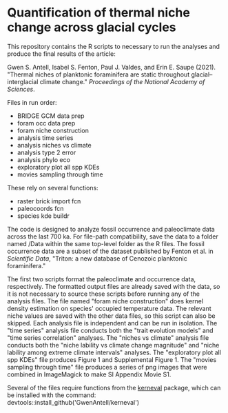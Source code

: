 # Quantification of thermal niche change across glacial cycles
This repository contains the R scripts to necessary to run the analyses and produce the final results of the article:

Gwen S. Antell, Isabel S. Fenton, Paul J. Valdes, and Erin E. Saupe (2021). "Thermal niches of planktonic foraminifera are static throughout glacial–interglacial climate change." _Proceedings of the National Academy of Sciences_.

Files in run order:
* BRIDGE GCM data prep
* foram occ data prep
* foram niche construction
* analysis time series
* analysis niches vs climate
* analysis type 2 error
* analysis phylo eco
* exploratory plot all spp KDEs
* movies sampling through time

These rely on several functions:
* raster brick import fcn
* paleocoords fcn
* species kde buildr

The code is designed to analyze fossil occurrence and paleoclimate data across the last 700 ka. For file-path compatibility, save the data to a folder named /Data within the same top-level folder as the R files. The fossil occurrence data are a subset of the dataset published by Fenton et al. in _Scientific Data_, "Triton: a new database of Cenozoic planktonic foraminifera."

The first two scripts format the paleoclimate and occurrence data, respectively. The formatted output files are already saved with the data, so it is not necessary to source these scripts before running any of the analysis files. The file named "foram niche construction" does kernel density estimation on species' occupied temperature data. The relevant niche values are saved with the other data files, so this script can also be skipped. Each analysis file is independent and can be run in isolation. 
The "time series" analysis file conducts both the "trait evolution models" and "time series correlation" analyses. The "niches vs climate" analysis file conducts both the "niche lability vs climate change magnitude" and "niche lability among extreme climate intervals" analyses. The "exploratory plot all spp KDEs" file produces Figure 1 and Supplemental Figure 1. The "movies sampling through time" file produces a series of png images that were combined in ImageMagick to make SI Appendix Movie S1. 

Several of the files require functions from the [kerneval](https://github.com/GwenAntell/kerneval) package, which can be installed with the command: devtools::install_github('GwenAntell/kerneval')
